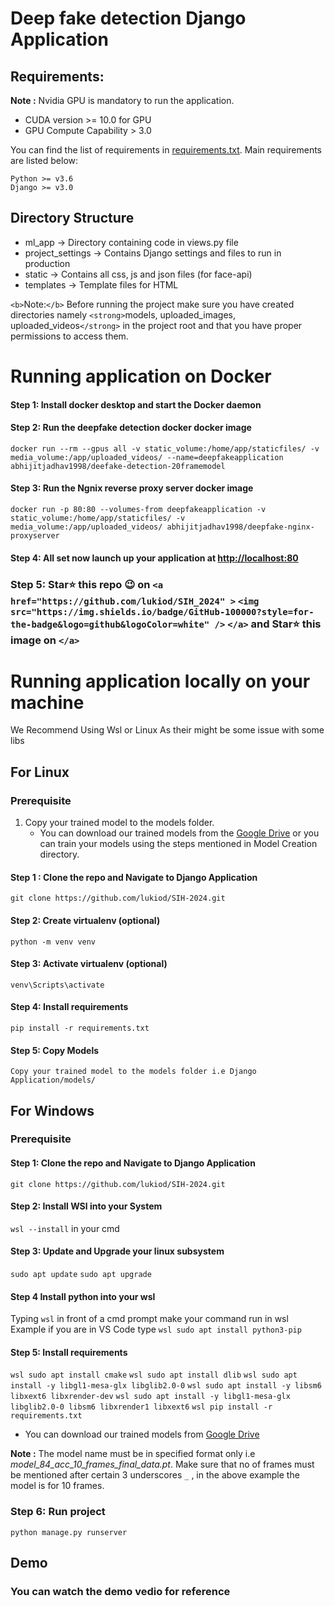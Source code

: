# Deep fake detection Django Application

## Requirements:

**Note :** Nvidia GPU is mandatory to run the application.

- CUDA version >= 10.0 for GPU
- GPU Compute Capability > 3.0

You can find the list of requirements in [requirements.txt](https://github.com/abhijitjadhav1998/Deepfake_detection_using_deep_learning/blob/master/Django%20Application/requirements.txt). Main requirements are listed below:

```
Python >= v3.6
Django >= v3.0
```

## Directory Structure

- ml_app -> Directory containing code in views.py file
- project_settings -> Contains Django settings and files to run in production
- static -> Contains all css, js and json files (for face-api)
- templates -> Template files for HTML

`<b>`Note:`</b>` Before running the project make sure you have created directories namely `<strong>`models, uploaded_images, uploaded_videos`</strong>` in the project root and that you have proper permissions to access them.

# Running application on Docker

#### Step 1: Install docker desktop and start the Docker daemon

#### Step 2: Run the deepfake detection docker docker image

```
docker run --rm --gpus all -v static_volume:/home/app/staticfiles/ -v media_volume:/app/uploaded_videos/ --name=deepfakeapplication abhijitjadhav1998/deefake-detection-20framemodel
```

#### Step 3: Run the Ngnix reverse proxy server docker image

```
docker run -p 80:80 --volumes-from deepfakeapplication -v static_volume:/home/app/staticfiles/ -v media_volume:/app/uploaded_videos/ abhijitjadhav1998/deepfake-nginx-proxyserver
```

#### Step 4: All set now launch up your application at [http://localhost:80](http://localhost:80)

### Step 5: Star⭐ this repo 😉 on `<a href="https://github.com/lukiod/SIH_2024" >`  `<img src="https://img.shields.io/badge/GitHub-100000?style=for-the-badge&logo=github&logoColor=white" />` `</a>` and   Star⭐ this image on  `</a>`

# Running application locally on your machine

We Recommend Using Wsl or Linux As their might be some issue with some libs

## For Linux

### Prerequisite

1. Copy your trained model to the models folder.
   - You can download our trained models from the [Google Drive](https://drive.google.com/drive/folders/1UX8jXUXyEjhLLZ38tcgOwGsZ6XFSLDJ-?usp=sharing) or you can train your models using the steps mentioned in Model Creation directory.

#### Step 1 : Clone the repo and Navigate to Django Application

`git clone https://github.com/lukiod/SIH-2024.git`

#### Step 2: Create virtualenv (optional)

`python -m venv venv`

#### Step 3: Activate virtualenv (optional)

`venv\Scripts\activate`

#### Step 4: Install requirements

`pip install -r requirements.txt`

#### Step 5: Copy Models

`Copy your trained model to the models folder i.e Django Application/models/`

## For Windows

### Prerequisite

#### Step 1: Clone the repo and Navigate to Django Application

`git clone https://github.com/lukiod/SIH-2024.git`

#### Step 2: Install WSl into  your System

`wsl --install` in your cmd

#### Step 3: Update and Upgrade your linux subsystem

`sudo apt update`
`sudo apt upgrade`

#### Step 4 Install python into your wsl

Typing `wsl` in front of a cmd prompt make your command run in wsl
Example if you are in VS Code type `wsl sudo apt install python3-pip`

#### Step 5: Install requirements

`wsl sudo apt install cmake`
`wsl sudo apt install dlib`
`wsl sudo apt install -y libgl1-mesa-glx libglib2.0-0`
`wsl sudo apt install -y libsm6 libxext6 libxrender-dev`
`wsl sudo apt install -y libgl1-mesa-glx libglib2.0-0 libsm6 libxrender1 libxext6`
`wsl pip install -r requirements.txt`

- You can download our trained models from [Google Drive](https://drive.google.com/drive/folders/1UX8jXUXyEjhLLZ38tcgOwGsZ6XFSLDJ-?usp=sharing)

**Note :** The model name must be in specified format only i.e *model_84_acc_10_frames_final_data.pt*. Make sure that no of frames must be mentioned after certain 3 underscores `_` , in the above example the model is for 10 frames.

### Step 6: Run project

`python manage.py runserver`

## Demo

### You can watch the demo vedio for reference
